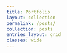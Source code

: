 ```yaml
---
title: Portfolio
layout: collection
permalink: /posts/
collection: posts
entries_layout: grid
classes: wide
---
```

